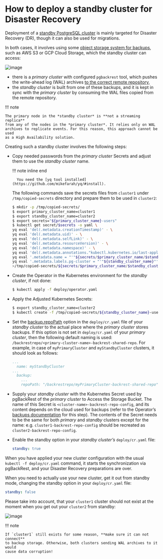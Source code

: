# How to deploy a standby cluster for Disaster Recovery

Deployment of a [standby PostgreSQL cluster](https://www.postgresql.org/docs/12/warm-standby.html)
is mainly targeted for Disaster Recovery (DR), though it can also be used for
migrations.

In both cases, it involves using some [object storage system for backups](backups.md#backups),
such as AWS S3 or GCP Cloud Storage, which the standby cluster can access:

![image](assets/images/dr1.svg)

* there is a *primary cluster* with configured `pgbackrest` tool, which pushes
the write-ahead log (WAL) archives [to the correct remote repository](backups.md#backups-pgbackrest-repository),
* the *standby cluster* is built from one of these backups, and it is kept in
sync with the *primary cluster* by consuming the WAL files copied from the
remote repository.

!!! note

    The primary node in the *standby cluster* is **not a streaming replica**
    from any of the nodes in the *primary cluster*. It relies only on WAL
    archives to replicate events. For this reason, this approach cannot be used
    as a High Availability solution.

Creating such a standby cluster involves the following steps:

* Copy needed passwords from the *primary cluster* Secrets and adjust them to
use the *standby cluster* name. 

    !!! note inline end

        You need the [yq tool installed](https://github.com/mikefarah/yq/#install).

    The following commands save the secrets
    files from `cluster1` under `/tmp/copied-secrets` directory and prepare
    them to be used in `cluster2`:

    ``` {.bash data-prompt="$" }
    $ mkdir -p /tmp/copied-secrets/
    $ export primary_cluster_name=cluster1
    $ export standby_cluster_name=cluster2
    $ export secrets="${primary_cluster_name}-users"
    $ kubectl get secret/$secrets -o yaml \
    yq eval 'del(.metadata.creationTimestamp)' - \
    yq eval 'del(.metadata.uid)' - \
    yq eval 'del(.metadata.selfLink)' - \
    yq eval 'del(.metadata.resourceVersion)' - \
    yq eval 'del(.metadata.namespace)' - \
    yq eval 'del(.metadata.annotations."kubectl.kubernetes.io/last-applied-configuration")' - \
    yq eval '.metadata.name = "'"${secrets/$primary_cluster_name/$standby_cluster_name}"'"' - \
    yq eval '.metadata.labels.pg-cluster = "'"${standby_cluster_name}"'"' - \
    >/tmp/copied-secrets/${secrets/$primary_cluster_name/$standby_cluster_name}
    ```

* Create the Operator in the Kubernetes environment for the *standby cluster*,
    if not done:

    ``` {.bash data-prompt="$" }
    $ kubectl apply -f deploy/operator.yaml
    ```

* Apply the Adjusted Kubernetes Secrets:

    ``` {.bash data-prompt="$" }
    $ export standby_cluster_name=cluster2
    $ kubectl create -f /tmp/copied-secrets/${standby_cluster_name}-users
    ```

* Set the [backup.repoPath](operator.md#backup-repopath) option in the
    `deploy/cr.yaml` file of your *standby cluster* to the actual place where
    the *primary cluster* stores backups. If this option is not set in
    `deploy/cr.yaml` of your *primary cluster*, then the following default
    naming is used: `/backrestrepo/<primary-cluster-name>-backrest-shared-repo`.
    For example, in case of `myPrimaryCluster` and `myStandbyCluster`
    clusters, it should look as follows:

    ```yaml
    ...
      name: myStandbyCluster
    ...
      backup:
        ...
        repoPath: "/backrestrepo/myPrimaryCluster-backrest-shared-repo"
    ```

* Supply your *standby cluster* with the Kubernetes Secret used by pgBackRest of
    the *primary cluster* to Access the Storage Bucket. The name of this Secret is
    `<cluster-name>-backrest-repo-config`, and its content depends on the cloud
    used for backups (refer to the Operator’s [backups documentation](backups.md#backups)
    for this step). The contents of the Secret needs to be the same for both
    *primary* and *standby* clusters except for the name: e.g.
    `cluster1-backrest-repo-config` should be recreated as
    `cluster2-backrest-repo-config`.

* Enable the standby option in your *standby cluster’s* `deploy/cr.yaml` file:

    ```yaml
    standby: true
    ```

When you have applied your new cluster configuration with the usual
`kubectl -f deploy/cr.yaml` command, it starts the synchronization via
pgBackRest, and your Disaster Recovery preparations are over.

When you need to actually use your new cluster, get it out from standby mode,
changing the standby option in your `deploy/cr.yaml` file:

```yaml
standby: false
```

Please take into account, that your `cluster1` cluster should not exist at the
moment when you get out your `cluster2` from standby:


![image](assets/images/dr2.svg)

!!! note

    If `cluster1` still exists for some reason, **make sure it can not connect**
    to backup storage. Otherwise, both clusters sending WAL archives to it would
    cause data corruption!
